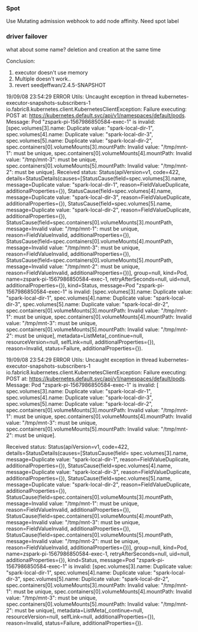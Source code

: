 
### Spot
Use Mutating admission webhook to add node affinity. Need spot label

### driver failover
what about some name?  deletion and creation at the same time

Conclusion:
1. executor doesn't use memory
2. Multiple doesn't work..
3. revert seedjeffwan/2.4.5-SNAPSHOT


19/09/08 23:54:29 ERROR Utils: Uncaught exception in thread kubernetes-executor-snapshots-subscribers-1
io.fabric8.kubernetes.client.KubernetesClientException: Failure executing: POST at: https://kubernetes.default.svc/api/v1/namespaces/default/pods. Message: Pod "zspark-pi-1567986850584-exec-1" is invalid: [spec.volumes[3].name: Duplicate value: "spark-local-dir-1", spec.volumes[4].name: Duplicate value: "spark-local-dir-3", spec.volumes[5].name: Duplicate value: "spark-local-dir-2", spec.containers[0].volumeMounts[3].mountPath: Invalid value: "/tmp/mnt-1": must be unique, spec.containers[0].volumeMounts[4].mountPath: Invalid value: "/tmp/mnt-3": must be unique, spec.containers[0].volumeMounts[5].mountPath: Invalid value: "/tmp/mnt-2": must be unique]. Received status: Status(apiVersion=v1, code=422, details=StatusDetails(causes=[StatusCause(field=spec.volumes[3].name, message=Duplicate value: "spark-local-dir-1", reason=FieldValueDuplicate, additionalProperties={}), StatusCause(field=spec.volumes[4].name, message=Duplicate value: "spark-local-dir-3", reason=FieldValueDuplicate, additionalProperties={}), StatusCause(field=spec.volumes[5].name, message=Duplicate value: "spark-local-dir-2", reason=FieldValueDuplicate, additionalProperties={}), StatusCause(field=spec.containers[0].volumeMounts[3].mountPath, message=Invalid value: "/tmp/mnt-1": must be unique, reason=FieldValueInvalid, additionalProperties={}), StatusCause(field=spec.containers[0].volumeMounts[4].mountPath, message=Invalid value: "/tmp/mnt-3": must be unique, reason=FieldValueInvalid, additionalProperties={}), StatusCause(field=spec.containers[0].volumeMounts[5].mountPath, message=Invalid value: "/tmp/mnt-2": must be unique, reason=FieldValueInvalid, additionalProperties={})], group=null, kind=Pod, name=zspark-pi-1567986850584-exec-1, retryAfterSeconds=null, uid=null, additionalProperties={}), kind=Status, message=Pod "zspark-pi-1567986850584-exec-1" is invalid: [spec.volumes[3].name: Duplicate value: "spark-local-dir-1", spec.volumes[4].name: Duplicate value: "spark-local-dir-3", spec.volumes[5].name: Duplicate value: "spark-local-dir-2", spec.containers[0].volumeMounts[3].mountPath: Invalid value: "/tmp/mnt-1": must be unique, spec.containers[0].volumeMounts[4].mountPath: Invalid value: "/tmp/mnt-3": must be unique, spec.containers[0].volumeMounts[5].mountPath: Invalid value: "/tmp/mnt-2": must be unique], metadata=ListMeta(_continue=null, resourceVersion=null, selfLink=null, additionalProperties={}), reason=Invalid, status=Failure, additionalProperties={}).


19/09/08 23:54:29 ERROR Utils: Uncaught exception in thread kubernetes-executor-snapshots-subscribers-1
io.fabric8.kubernetes.client.KubernetesClientException: Failure executing: POST at: https://kubernetes.default.svc/api/v1/namespaces/default/pods. Message:
Pod "zspark-pi-1567986850584-exec-1" is invalid: [
spec.volumes[3].name: Duplicate value: "spark-local-dir-1",
spec.volumes[4].name: Duplicate value: "spark-local-dir-3",
spec.volumes[5].name: Duplicate value: "spark-local-dir-2",
spec.containers[0].volumeMounts[3].mountPath: Invalid value: "/tmp/mnt-1": must be unique,
spec.containers[0].volumeMounts[4].mountPath: Invalid value: "/tmp/mnt-3": must be unique,
spec.containers[0].volumeMounts[5].mountPath: Invalid value: "/tmp/mnt-2": must be unique].

Received status: Status(apiVersion=v1, code=422, details=StatusDetails(causes=[StatusCause(field=
spec.volumes[3].name, message=Duplicate value: "spark-local-dir-1", reason=FieldValueDuplicate, additionalProperties={}), StatusCause(field=spec.volumes[4].name, message=Duplicate value: "spark-local-dir-3", reason=FieldValueDuplicate, additionalProperties={}), StatusCause(field=spec.volumes[5].name, message=Duplicate value: "spark-local-dir-2", reason=FieldValueDuplicate, additionalProperties={}), StatusCause(field=spec.containers[0].volumeMounts[3].mountPath, message=Invalid value: "/tmp/mnt-1": must be unique, reason=FieldValueInvalid, additionalProperties={}), StatusCause(field=spec.containers[0].volumeMounts[4].mountPath, message=Invalid value: "/tmp/mnt-3": must be unique, reason=FieldValueInvalid, additionalProperties={}), StatusCause(field=spec.containers[0].volumeMounts[5].mountPath, message=Invalid value: "/tmp/mnt-2": must be unique, reason=FieldValueInvalid, additionalProperties={})], group=null, kind=Pod, name=zspark-pi-1567986850584-exec-1, retryAfterSeconds=null, uid=null, additionalProperties={}), kind=Status, message=Pod "zspark-pi-1567986850584-exec-1" is invalid: [spec.volumes[3].name: Duplicate value: "spark-local-dir-1", spec.volumes[4].name: Duplicate value: "spark-local-dir-3", spec.volumes[5].name: Duplicate value: "spark-local-dir-2", spec.containers[0].volumeMounts[3].mountPath: Invalid value: "/tmp/mnt-1": must be unique, spec.containers[0].volumeMounts[4].mountPath: Invalid value: "/tmp/mnt-3": must be unique, spec.containers[0].volumeMounts[5].mountPath: Invalid value: "/tmp/mnt-2": must be unique], metadata=ListMeta(_continue=null, resourceVersion=null, selfLink=null, additionalProperties={}), reason=Invalid, status=Failure, additionalProperties={}).
